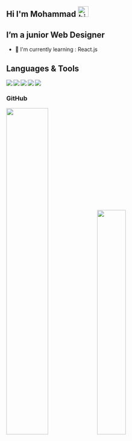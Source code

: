 ## Hi I'm Mohammad <img src="https://user-images.githubusercontent.com/1303154/88677602-1635ba80-d120-11ea-84d8-d263ba5fc3c0.gif" width="28px" height="28px" alt="hi">
## I’m a junior Web Designer
* :seedling:    I'm currently learning : React.js

## Languages & Tools
<div>
 <img align="left" src="https://img.shields.io/badge/html5-%23E34F26.svg?style=for-the-badge&logo=html5&logoColor=white"/>
 <img align="left" src="https://img.shields.io/badge/css3-%231572B6.svg?style=for-the-badge&logo=css3&logoColor=white"/>
 <img align="left" src="https://img.shields.io/badge/javascript-%23323330.svg?style=for-the-badge&logo=javascript&logoColor=%23F7DF1E"/>
 <img alig="left" src="https://img.shields.io/badge/jquery-%230769AD.svg?style=for-the-badge&logo=jquery&logoColor=white"/>
 <img align="left" src="https://img.shields.io/badge/bootstrap-%23563D7C.svg?style=for-the-badge&logo=bootstrap&logoColor=white"/>
 
</div>

### GitHub
<div width="100%">
<img width="47%" src="https://github-readme-stats.vercel.app/api?username=m-tavasani&show_icons=true&theme=radical"/>
<img  width="39%" src="https://github-readme-stats.vercel.app/api/top-langs/?username=m-tavasani&layout=compact&theme=radical"/>
</div>
